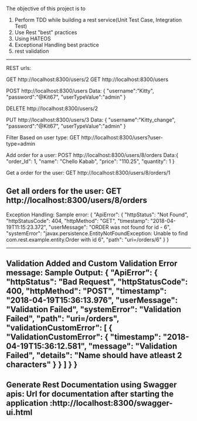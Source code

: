 The objective of this project is to 

1) Perform TDD while building a rest service(Unit Test Case, Integration Test)
2) Use Rest "best" practices
3) Using HATEOS
4) Exceptional Handling best practice
5) rest validation


-----------------------------------------------------------
REST urls:

GET http://localhost:8300/users/2
GET http://localhost:8300/users

POST http://localhost:8300/users
Data: {
	"username":"Kitty",
	"password":"@Kit67",
	"userTypeValue":"admin"
}

DELETE http://localhost:8300/users/2

PUT http://localhost:8300/users/3
Data: {
	"username":"Kitty_change",
	"password":"@Kit67",
	"userTypeValue":"admin"
}

Filter Based on user type:
GET http://localhost:8300/users?user-type=admin


Add order for a user:
POST http://localhost:8300/users/8/orders
Data:{
        "order_Id": 1,
        "name": "Chello Kabab",
        "price": "110.25",
        "quantity": 1
    }
    
Get a order for the user:
GET http://localhost:8300/users/8/orders/1

Get all orders for the user:
GET http://localhost:8300/users/8/orders
------------------------------------------------------------------------------
Exception Handling:
Sample error:
{
    "ApiError": {
        "httpStatus": "Not Found",
        "httpStatusCode": 404,
        "httpMethod": "GET",
        "timestamp": "2018-04-19T11:15:23.372",
        "userMessage": "ORDER was not found for id - 6",
        "systemError": "javax.persistence.EntityNotFoundException: Unable to find com.rest.example.entity.Order with id 6",
        "path": "uri=/orders/6"
    }
}

-------------------------------------------------------------------------------------
Validation Added and Custom Validation Error message:
Sample Output:
{
    "ApiError": {
        "httpStatus": "Bad Request",
        "httpStatusCode": 400,
        "httpMethod": "POST",
        "timestamp": "2018-04-19T15:36:13.976",
        "userMessage": "Validation Failed",
        "systemError": "Validation Failed",
        "path": "uri=/orders",
        "validationCustomError": [
            {
                "ValidationCustomError": {
                    "timestamp": "2018-04-19T15:36:12.581",
                    "message": "Validation Failed",
                    "details": "Name should have atleast 2 characters"
                }
            }
        ]
    }
}
--------------------------------------------------------------------------------------------
Generate Rest Documentation using Swagger apis:
Url for documentation after starting the application :http://localhost:8300/swagger-ui.html
--------------------------------------------------------------------------------------------